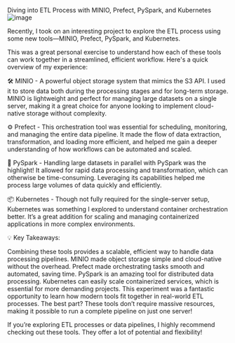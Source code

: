  Diving into ETL Process with MINIO, Prefect, PySpark, and Kubernetes
![image](https://github.com/user-attachments/assets/ff0509fc-b0d3-4a64-a8e3-c8cc870f0e61)

Recently, I took on an interesting project to explore the ETL process using some new tools—MINIO, Prefect, PySpark, and Kubernetes.

This was a great personal exercise to understand how each of these tools can work together in a streamlined, efficient workflow. Here's a quick overview of my experience:

🛠️ MINIO - A powerful object storage system that mimics the S3 API. I used it to store data both during the processing stages and for long-term storage. MINIO is lightweight and perfect for managing large datasets on a single server, making it a great choice for anyone looking to implement cloud-native storage without complexity.

⚙️ Prefect - This orchestration tool was essential for scheduling, monitoring, and managing the entire data pipeline. It made the flow of data extraction, transformation, and loading more efficient, and helped me gain a deeper understanding of how workflows can be automated and scaled.

🔢 PySpark - Handling large datasets in parallel with PySpark was the highlight! It allowed for rapid data processing and transformation, which can otherwise be time-consuming. Leveraging its capabilities helped me process large volumes of data quickly and efficiently.

📦 Kubernetes - Though not fully required for the single-server setup, Kubernetes was something I explored to understand container orchestration better. It’s a great addition for scaling and managing containerized applications in more complex environments.

💡 Key Takeaways:

Combining these tools provides a scalable, efficient way to handle data processing pipelines.
MINIO made object storage simple and cloud-native without the overhead.
Prefect made orchestrating tasks smooth and automated, saving time.
PySpark is an amazing tool for distributed data processing.
Kubernetes can easily scale containerized services, which is essential for more demanding projects.
This experiment was a fantastic opportunity to learn how modern tools fit together in real-world ETL processes. The best part? These tools don’t require massive resources, making it possible to run a complete pipeline on just one server!

If you’re exploring ETL processes or data pipelines, I highly recommend checking out these tools. They offer a lot of potential and flexibility!
